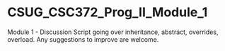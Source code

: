 # CSUG_CSC372_Prog_II_Module_1
 Module 1 - Discussion Script going over inheritance, abstract, overrides, overload.
  Any suggestions to improve are welcome.

